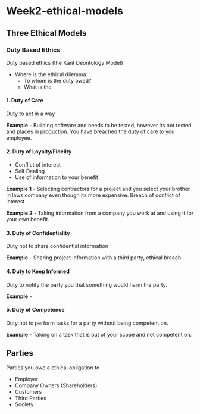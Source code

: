 # Week2-ethical-models

## Three Ethical Models

### Duty Based Ethics

Duty based ethics (the Kant Deontology Model)

- Where is the ethical dilemma:
  - To whom is the duty owed?
  - What is the

#### 1. Duty of Care

Duty to act in a way

**Example** - Building software and needs to be tested, however its not tested and places in production. You have breached the duty of care to you employee.

#### 2. Duty of Loyalty/Fidelity

- Conflict of interest
- Self Dealing
- Use of information to your benefit

**Example 1** - Selecting contractors for a project and you select your brother in laws company even though its more expensive. Breach of conflict of interest

**Example 2** - Taking information from a company you work at and using it for your own benefit.

#### 3. Duty of Confidentiality

Duty not to share confidential information

**Example** - Sharing project information with a third party, ethical breach

#### 4. Duty to Keep Informed

Duty to notify the party you that something would harm the party.

**Example** -

#### 5. Duty of Competence

Duty not to perform tasks for a party without being competent on.

**Example** - Taking on a task that is out of your scope and not competent on.

## Parties

Parties you owe a ethical obligation to

- Employer
- Company Owners (Shareholders)
- Customers
- Third Parties
- Society
